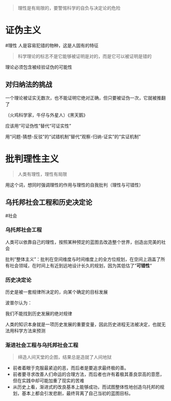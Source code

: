 > 理性是有局限的，要警惕科学的自负与决定论的危险

# 证伪主义
#理性
人是容易犯错的物种，这是人固有的特征

> 科学理论的标志不是它能够被证明是对的，而是它可以被证明是错的

理论必须包含被经验证伪的可能性

## 对归纳法的挑战

一个理论被证实无数次，也不能证明它绝对正确，但只要被证伪一次，它就被推翻了

（火鸡科学家，牛仔与外星人）《黑天鹅》

应该用“可证伪性”替代“可证实性”

用“问题-猜想-反驳”的“试错机制”替代“观察-归纳-证实”的“实证机制”

# 批判理性主义

> 人类有理性，理性有局限

用这个词，想同时强调理性的作用与理性的自我批判（理性与可错性）

## 乌托邦社会工程和历史决定论
#社会
### 乌托邦社会工程

人类可以依靠自己的理性，按照某种预定的蓝图去改造整个世界，创造出完美的社会

批判“整体主义”：批判在空间维度与时间维度上的全方位规划，在空间上涵盖了所有社会领域，在时间上有近到远地设计长久的规划，因为其低估了”**可错性**“

### 历史决定论

历史是被一套规律所决定的，向某个确定的目标发展

波普尔认为：

我们不能找到历史发展的绝对规律

人类的知识本身就是一项历史发展的重要变量，因此历史进程无法被决定，也就无法用科学方法来预测

### 渐进社会工程与乌托邦社会工程

> 缔造人间天堂的企图，结果总是造就了人间地狱

* 前者着眼于克服最紧迫的恶，而后者是要追求最终极的善。
* 前者要寻求改善人们命运的合理方法，而后者也许有着极其善良崇高的意愿，但在实践中却可能加重了现实的苦难
* 从历史上看，渐进式的改良基本上能够成功，而试图整体性地创造乌托邦的规划，基本上都会引发悲剧，最终背离了自己当初的蓝图目标。

